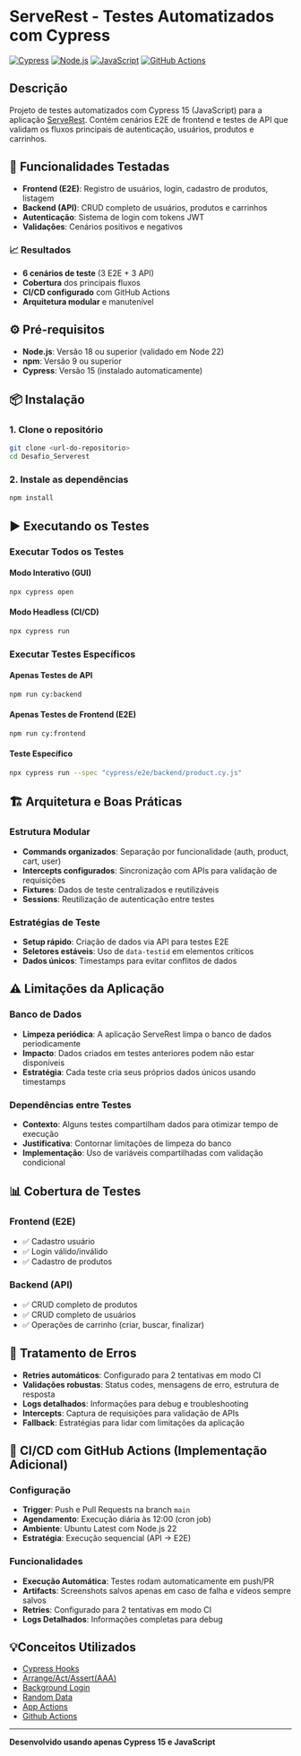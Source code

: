 # ServeRest - Testes Automatizados com Cypress
[![Cypress](https://img.shields.io/badge/Cypress-15.0.0-brightgreen)](https://www.cypress.io/)
[![Node.js](https://img.shields.io/badge/Node.js-22.x-green)](https://nodejs.org/)
[![JavaScript](https://img.shields.io/badge/JavaScript-ES6+-yellow)](https://developer.mozilla.org/en-US/docs/Web/JavaScript)
[![GitHub Actions](https://img.shields.io/badge/GitHub%20Actions-Enabled-blue)](https://github.com/features/actions)

##  Descrição

Projeto de testes automatizados com Cypress 15 (JavaScript) para a aplicação [ServeRest](https://serverest.dev). Contém cenários E2E de frontend e testes de API que validam os fluxos principais de autenticação, usuários, produtos e carrinhos.

## 🎯 Funcionalidades Testadas

- **Frontend (E2E)**: Registro de usuários, login, cadastro de produtos, listagem
- **Backend (API)**: CRUD completo de usuários, produtos e carrinhos
- **Autenticação**: Sistema de login com tokens JWT
- **Validações**: Cenários positivos e negativos

### 📈 Resultados
- **6 cenários de teste** (3 E2E + 3 API)
- **Cobertura** dos principais fluxos 
- **CI/CD configurado** com GitHub Actions
- **Arquitetura modular** e manutenível

## ⚙️ Pré-requisitos

- **Node.js**: Versão 18 ou superior (validado em Node 22)
- **npm**: Versão 9 ou superior
- **Cypress**: Versão 15 (instalado automaticamente)

## 📦 Instalação

### 1. Clone o repositório
```bash
git clone <url-do-repositorio>
cd Desafio_Serverest
```

### 2. Instale as dependências
```bash
npm install
```

## ▶️ Executando os Testes

### Executar Todos os Testes

#### Modo Interativo (GUI)
```bash
npx cypress open
```

#### Modo Headless (CI/CD)
```bash
npx cypress run
```

### Executar Testes Específicos

#### Apenas Testes de API
```bash
npm run cy:backend
```

#### Apenas Testes de Frontend (E2E)
```bash
npm run cy:frontend
```

#### Teste Específico
```bash
npx cypress run --spec "cypress/e2e/backend/product.cy.js"
```

## 🏗️ Arquitetura e Boas Práticas

### Estrutura Modular
- **Commands organizados**: Separação por funcionalidade (auth, product, cart, user)
- **Intercepts configurados**: Sincronização com APIs para validação de requisições
- **Fixtures**: Dados de teste centralizados e reutilizáveis
- **Sessions**: Reutilização de autenticação entre testes

### Estratégias de Teste
- **Setup rápido**: Criação de dados via API para testes E2E
- **Seletores estáveis**: Uso de `data-testid` em elementos críticos
- **Dados únicos**: Timestamps para evitar conflitos de dados

## ⚠️ Limitações da Aplicação

### Banco de Dados
- **Limpeza periódica**: A aplicação ServeRest limpa o banco de dados periodicamente
- **Impacto**: Dados criados em testes anteriores podem não estar disponíveis
- **Estratégia**: Cada teste cria seus próprios dados únicos usando timestamps

### Dependências entre Testes
- **Contexto**: Alguns testes compartilham dados para otimizar tempo de execução
- **Justificativa**: Contornar limitações de limpeza do banco
- **Implementação**: Uso de variáveis compartilhadas com validação condicional

## 📊 Cobertura de Testes

### Frontend (E2E)
- ✅ Cadastro usuário
- ✅ Login válido/inválido
- ✅ Cadastro de produtos

### Backend (API)
- ✅ CRUD completo de produtos
- ✅ CRUD completo de usuários
- ✅ Operações de carrinho (criar, buscar, finalizar)

## 🚨 Tratamento de Erros

- **Retries automáticos**: Configurado para 2 tentativas em modo CI
- **Validações robustas**: Status codes, mensagens de erro, estrutura de resposta
- **Logs detalhados**: Informações para debug e troubleshooting
- **Intercepts**: Captura de requisições para validação de APIs
- **Fallback**: Estratégias para lidar com limitações da aplicação

## 🚀 CI/CD com GitHub Actions (Implementação Adicional)

### Configuração
- **Trigger**: Push e Pull Requests na branch `main`
- **Agendamento**: Execução diária às 12:00 (cron job)
- **Ambiente**: Ubuntu Latest com Node.js 22
- **Estratégia**: Execução sequencial (API → E2E)

### Funcionalidades
- **Execução Automática**: Testes rodam automaticamente em push/PR
- **Artifacts**: Screenshots salvos apenas em caso de falha e vídeos sempre salvos
- **Retries**: Configurado para 2 tentativas em modo CI
- **Logs Detalhados**: Informações completas para debug

## 💡Conceitos Utilizados
- [Cypress Hooks](https://www.toolsqa.com/cypress/cypress-hooks)
- [Arrange/Act/Assert(AAA)](https://automationpanda.com/2020/07/07/arrange-act-assert-a-pattern-for-writing-good-tests)
- [Background Login](https://docs.cypress.io/api/commands/session)
- [Random Data](https://www.repeato.app/effective-strategies-for-using-random-test-data-in-automated-testing)
- [App Actions](https://www.cypress.io/blog/stop-using-page-objects-and-start-using-app-actions)
- [Github Actions](https://docs.cypress.io/app/continuous-integration/github-actions)


---

**Desenvolvido usando apenas Cypress 15 e JavaScript**